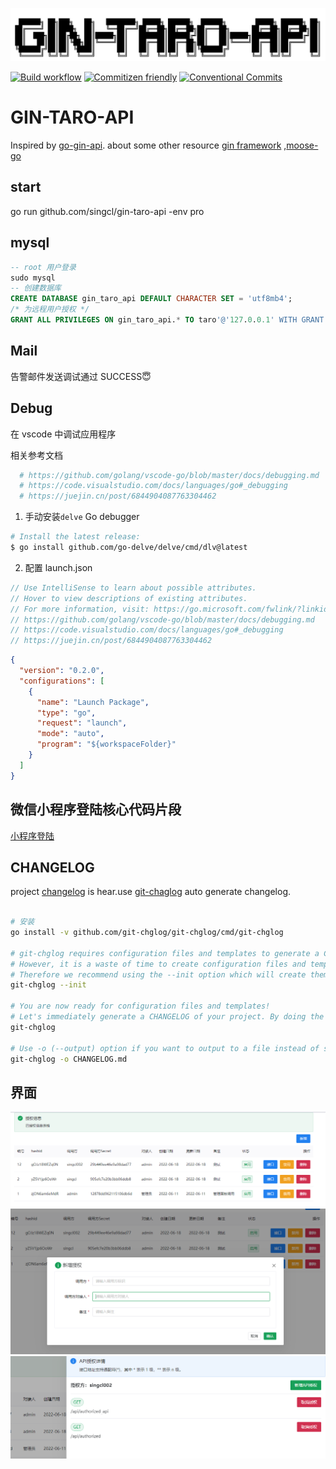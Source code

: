 ![gin-taro-api](./imgs/20220609102431.jpg)

[![Build workflow](https://github.com/singcl/gin-taro-api/actions/workflows/build.yml/badge.svg)](https://docs.github.com/cn/actions/monitoring-and-troubleshooting-workflows/adding-a-workflow-status-badge)
[![Commitizen friendly](https://img.shields.io/badge/commitizen-friendly-brightgreen.svg)](http://commitizen.github.io/cz-cli/)
[![Conventional Commits](https://img.shields.io/badge/Conventional%20Commits-1.0.0-%23FE5196?logo=conventionalcommits&logoColor=white)](https://conventionalcommits.org)

# GIN-TARO-API

Inspired by [go-gin-api](https://github.com/xinliangnote/go-gin-api). about some other resource [gin framework](https://gin-gonic.com/zh-cn/docs/quickstart/)
,[moose-go](https://gitee.com/shizidada/moose-go)

## start

go run github.com/singcl/gin-taro-api -env pro

## mysql

```sql
-- root 用户登录
sudo mysql
-- 创建数据库
CREATE DATABASE gin_taro_api DEFAULT CHARACTER SET = 'utf8mb4';
/* 为远程用户授权 */
GRANT ALL PRIVILEGES ON gin_taro_api.* TO taro'@'127.0.0.1' WITH GRANT OPTION;
```

## Mail

告警邮件发送调试通过 SUCCESS😇

## Debug

在 vscode 中调试应用程序

相关参考文档

```sh
  # https://github.com/golang/vscode-go/blob/master/docs/debugging.md
  # https://code.visualstudio.com/docs/languages/go#_debugging
  # https://juejin.cn/post/6844904087763304462
```

1. 手动安装`delve` Go debugger

```sh
# Install the latest release:
$ go install github.com/go-delve/delve/cmd/dlv@latest

```

2. 配置 launch.json

```js
// Use IntelliSense to learn about possible attributes.
// Hover to view descriptions of existing attributes.
// For more information, visit: https://go.microsoft.com/fwlink/?linkid=830387
// https://github.com/golang/vscode-go/blob/master/docs/debugging.md
// https://code.visualstudio.com/docs/languages/go#_debugging
// https://juejin.cn/post/6844904087763304462
```

```json
{
  "version": "0.2.0",
  "configurations": [
    {
      "name": "Launch Package",
      "type": "go",
      "request": "launch",
      "mode": "auto",
      "program": "${workspaceFolder}"
    }
  ]
}
```

## 微信小程序登陆核心代码片段

[小程序登陆](./Wx.md)

## CHANGELOG

project [changelog](./CHANGELOG.md) is hear.use [git-chaglog](https://github.com/git-chglog/git-chglog) auto generate changelog.

```sh

# 安装
go install -v github.com/git-chglog/git-chglog/cmd/git-chglog

# git-chglog requires configuration files and templates to generate a CHANGELOG
# However, it is a waste of time to create configuration files and templates from scratch.
# Therefore we recommend using the --init option which will create them interactively 👍
git-chglog --init

# You are now ready for configuration files and templates!
# Let's immediately generate a CHANGELOG of your project. By doing the following simple command, Markdown for your CHANGELOG is displayed on stdout.
git-chglog

# Use -o (--output) option if you want to output to a file instead of stdout.
git-chglog -o CHANGELOG.md

```

## 界面

![授权列表](./imgs/authorized_list.png)
![新增授权](./imgs/authorized_add.png)
![授权详情](./imgs/authorized_detail.png)
